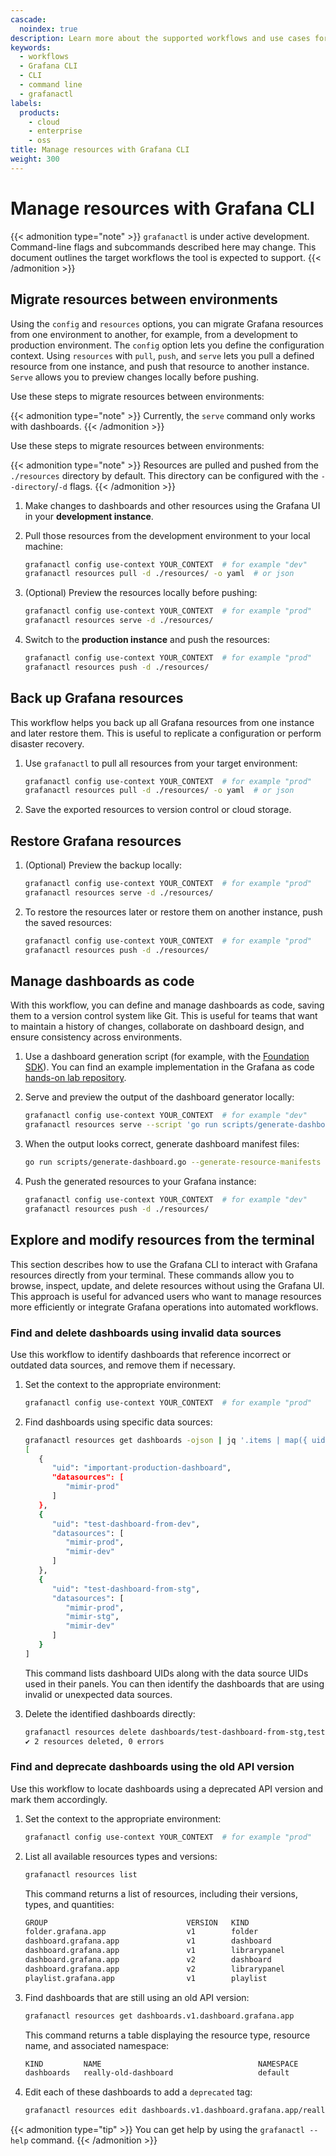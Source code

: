 ```yaml
---
cascade:
  noindex: true
description: Learn more about the supported workflows and use cases for Grafana CLI
keywords:
  - workflows
  - Grafana CLI
  - CLI
  - command line
  - grafanactl
labels:
  products:
    - cloud
    - enterprise
    - oss
title: Manage resources with Grafana CLI
weight: 300
---
```


# Manage resources with Grafana CLI

{{< admonition type="note" >}}
`grafanactl` is under active development. Command-line flags and subcommands described here may change. This document outlines the target workflows the tool is expected to support.
{{< /admonition >}}

## Migrate resources between environments

Using the `config` and `resources` options, you can migrate Grafana resources from one environment to another, for example, from a development to production environment.
The `config` option lets you define the configuration context.
Using `resources` with `pull`, `push`, and `serve` lets you pull a defined resource from one instance, and push that resource to another instance. `Serve` allows you to preview changes locally before pushing.

Use these steps to migrate resources between environments:

{{< admonition type="note" >}}
Currently, the `serve` command only works with dashboards.
{{< /admonition >}}

Use these steps to migrate resources between environments:

{{< admonition type="note" >}}
Resources are pulled and pushed from the `./resources` directory by default.
This directory can be configured with the `--directory`/`-d` flags.
{{< /admonition >}}

1. Make changes to dashboards and other resources using the Grafana UI in your **development instance**.
1. Pull those resources from the development environment to your local machine:

   ```bash
   grafanactl config use-context YOUR_CONTEXT  # for example "dev"
   grafanactl resources pull -d ./resources/ -o yaml  # or json
   ```

1. (Optional) Preview the resources locally before pushing:

   ```bash
   grafanactl config use-context YOUR_CONTEXT  # for example "prod"
   grafanactl resources serve -d ./resources/
   ```

1. Switch to the **production instance** and push the resources:

   ```bash
   grafanactl config use-context YOUR_CONTEXT  # for example "prod"
   grafanactl resources push -d ./resources/
   ```

## Back up Grafana resources

This workflow helps you back up all Grafana resources from one instance and later restore them. This is useful to replicate a configuration or perform disaster recovery.

1. Use `grafanactl` to pull all resources from your target environment:

   ```bash
   grafanactl config use-context YOUR_CONTEXT  # for example "prod"
   grafanactl resources pull -d ./resources/ -o yaml  # or json
   ```

1. Save the exported resources to version control or cloud storage.

## Restore Grafana resources

1. (Optional) Preview the backup locally:

   ```bash
   grafanactl config use-context YOUR_CONTEXT  # for example "prod"
   grafanactl resources serve -d ./resources/
   ```

1. To restore the resources later or restore them on another instance, push the saved resources:

   ```bash
   grafanactl config use-context YOUR_CONTEXT  # for example "prod"
   grafanactl resources push -d ./resources/
   ```

## Manage dashboards as code

With this workflow, you can define and manage dashboards as code, saving them to a version control system like Git. This is useful for teams that want to maintain a history of changes, collaborate on dashboard design, and ensure consistency across environments.

1. Use a dashboard generation script (for example, with the [Foundation SDK](https://github.com/grafana/grafana-foundation-sdk)). You can find an example implementation in the Grafana as code [hands-on lab repository](https://github.com/grafana/dashboards-as-code-workshop/tree/main/part-one-golang).

1. Serve and preview the output of the dashboard generator locally:

   ```bash
   grafanactl config use-context YOUR_CONTEXT  # for example "dev"
   grafanactl resources serve --script 'go run scripts/generate-dashboard.go' --watch './scripts'
   ```

1. When the output looks correct, generate dashboard manifest files:

   ```bash
   go run scripts/generate-dashboard.go --generate-resource-manifests --output './resources'
   ```

1. Push the generated resources to your Grafana instance:

   ```bash
   grafanactl config use-context YOUR_CONTEXT  # for example "dev"
   grafanactl resources push -d ./resources/
   ```

## Explore and modify resources from the terminal

This section describes how to use the Grafana CLI to interact with Grafana resources directly from your terminal. These commands allow you to browse, inspect, update, and delete resources without using the Grafana UI. This approach is useful for advanced users who want to manage resources more efficiently or integrate Grafana operations into automated workflows.

### Find and delete dashboards using invalid data sources

Use this workflow to identify dashboards that reference incorrect or outdated data sources, and remove them if necessary.

1. Set the context to the appropriate environment:

   ```bash
   grafanactl config use-context YOUR_CONTEXT  # for example "prod"
   ```

1. Find dashboards using specific data sources:

   ```bash
   grafanactl resources get dashboards -ojson | jq '.items | map({ uid: .metadata.name, datasources: .spec.panels | map(.datasource.uid)  })'
   [
      {
         "uid": "important-production-dashboard",
         "datasources": [
            "mimir-prod"
         ]
      },
      {
         "uid": "test-dashboard-from-dev",
         "datasources": [
            "mimir-prod",
            "mimir-dev"
         ]
      },
      {
         "uid": "test-dashboard-from-stg",
         "datasources": [
            "mimir-prod",
            "mimir-stg",
            "mimir-dev"
         ]
      }
   ]
   ```

   This command lists dashboard UIDs along with the data source UIDs used in their panels. You can then identify the dashboards that are using invalid or unexpected data sources.

1. Delete the identified dashboards directly:

   ```bash
   grafanactl resources delete dashboards/test-dashboard-from-stg,test-dashboard-from-dev
   ✔ 2 resources deleted, 0 errors
   ```

### Find and deprecate dashboards using the old API version

Use this workflow to locate dashboards using a deprecated API version and mark them accordingly.

1. Set the context to the appropriate environment:

   ```bash
   grafanactl config use-context YOUR_CONTEXT  # for example "prod"
   ```

1. List all available resources types and versions:

   ```bash
   grafanactl resources list
   ```

   This command returns a list of resources, including their versions, types, and quantities:

   ```bash
   GROUP                               VERSION   KIND
   folder.grafana.app                  v1        folder
   dashboard.grafana.app               v1        dashboard
   dashboard.grafana.app               v1        librarypanel
   dashboard.grafana.app               v2        dashboard
   dashboard.grafana.app               v2        librarypanel
   playlist.grafana.app                v1        playlist
   ```

1. Find dashboards that are still using an old API version:

   ```bash
   grafanactl resources get dashboards.v1.dashboard.grafana.app
   ```

   This command returns a table displaying the resource type, resource name, and associated namespace:

   ```bash
   KIND         NAME                                   NAMESPACE
   dashboards   really-old-dashboard                   default
   ```

1. Edit each of these dashboards to add a `deprecated` tag:

   ```bash
   grafanactl resources edit dashboards.v1.dashboard.grafana.app/really-old-dashboard -p '{"spec":{"tags":["deprecated"]}}'
   ```

{{< admonition type="tip" >}}
You can get help by using the `grafanactl --help` command.
{{< /admonition >}}
